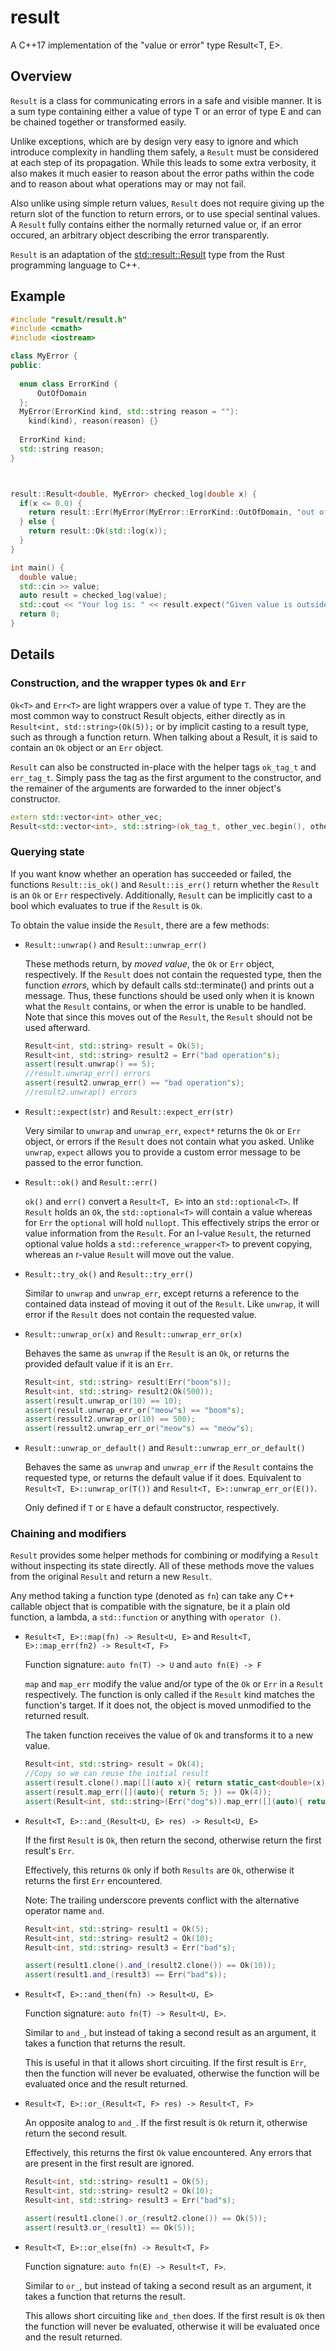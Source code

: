 # result
A C++17 implementation of the "value or error" type Result&lt;T, E>.

## Overview

`Result` is a class for communicating errors in a safe and visible manner. It is a sum type containing either a value
of type T or an error of type E and can be chained together or transformed easily.

Unlike exceptions, which are by
design very easy to ignore and which introduce complexity in handling them safely, a `Result` must be
considered at each step of its propagation. While this leads to some extra verbosity, it also makes it much
easier to reason about the error paths within the code and to reason about what operations may or may not fail.

Also unlike using simple return values, `Result` does not require giving up the return slot of the function to
return errors, or to use special sentinal values. A `Result` fully contains either the normally returned value
or, if an error occured, an arbitrary object describing the error transparently.

`Result` is an adaptation of the [std::result::Result](https://doc.rust-lang.org/std/result/enum.Result.html) type from
the Rust programming language to C++.

## Example

```cpp
#include "result/result.h"
#include <cmath>
#include <iostream>

class MyError {
public:
 
  enum class ErrorKind {
      OutOfDomain
  };
  MyError(ErrorKind kind, std::string reason = ""):
    kind(kind), reason(reason) {}
  
  ErrorKind kind;
  std::string reason;
}



result::Result<double, MyError> checked_log(double x) {
  if(x <= 0.0) {
    return result::Err(MyError(MyError::ErrorKind::OutOfDomain, "out of domain"));
  } else {
    return result::Ok(std::log(x));
  }
}

int main() {
  double value;
  std::cin >> value;
  auto result = checked_log(value);
  std::cout << "Your log is: " << result.expect("Given value is outside of the log domain") << std::endl
  return 0;
}
```

## Details

### Construction, and the wrapper types `Ok` and `Err`

`Ok<T>` and `Err<T>` are light wrappers over a value of type `T`. They are the most common way to construct
Result objects, either directly as in `Result<int, std::string>(Ok(5));` or by implicit casting to a result type,
such as through a function return. When talking about a Result, it is said to contain an `Ok` object or an `Err` object.

`Result` can also be constructed in-place with the helper tags `ok_tag_t` and `err_tag_t`. Simply pass the tag as the
first argument to the constructor, and the remainer of the arguments are forwarded to the inner object's constructor.

```cpp
extern std::vector<int> other_vec;
Result<std::vector<int>, std::string>(ok_tag_t, other_vec.begin(), other_vec.end())
```

### Querying state

If you want know whether an operation has succeeded or failed, the functions `Result::is_ok()` and  `Result::is_err()`
return whether the `Result` is an `Ok` or `Err` respectively. Additionally, `Result` can be implicitly cast to a bool
which evaluates to true if the `Result` is `Ok`.

To obtain the value inside the `Result`, there are a few methods:

* `Result::unwrap()` and `Result::unwrap_err()`
  
  These methods return, by *moved value*, the `Ok` or `Err` object, respectively. If the `Result` does not contain
  the requested type, then the function *errors*, which by default calls std::terminate() and prints out a message.
  Thus, these functions should be used only when it is known what the `Result` contains, or when the error is unable
  to be handled. Note that since this moves out of the `Result`, the `Result` should not be used afterward.
  
  ```cpp
  Result<int, std::string> result = Ok(5);
  Result<int, std::string> result2 = Err("bad operation"s);
  assert(result.unwrap() == 5);
  //result.unwrap_err() errors
  assert(result2.unwrap_err() == "bad operation"s);
  //result2.unwrap() errors
  ```
  
* `Result::expect(str)` and `Result::expect_err(str)`

  Very similar to `unwrap` and `unwrap_err`, `expect*` returns the `Ok` or `Err` object, or errors if the `Result` does
  not contain what you asked. Unlike `unwrap`, `expect` allows you to provide a custom error message to be passed to the
  error function.
  
* `Result::ok()` and `Result::err()`

  `ok()` and `err()` convert a `Result<T, E>` into an `std::optional<T>`. If `Result` holds an `Ok`,
  the `std::optional<T>` will contain a value whereas for `Err` the `optional` will hold `nullopt`. 
  This effectively strips the error or value information from the `Result`. For an l-value `Result`, the returned
  optional value holds a `std::reference_wrapper<T>` to prevent copying, whereas an r-value `Result` will move out
  the value.
  
* `Result::try_ok()` and `Result::try_err()`

  Similar to `unwrap` and `unwrap_err`, except returns a reference to the contained data instead of moving it out
  of the `Result`. Like `unwrap`, it will error if the `Result` does not contain the requested value.
  
* `Result::unwrap_or(x)` and `Result::unwrap_err_or(x)`

  Behaves the same as `unwrap` if the `Result` is an `Ok`, or returns the provided default value if it is an `Err`.
  
  ```cpp
  Result<int, std::string> result(Err("boom"s));
  Result<int, std::string> result2(Ok(500));
  assert(result.unwrap_or(10) == 10);
  assert(result.unwrap_err_or("meow"s) == "boom"s);
  assert(ressult2.unwrap_or(10) == 500);
  assert(ressult2.unwrap_err_or("meow"s) == "meow"s);
  ```

* `Result::unwrap_or_default()` and `Result::unwrap_err_or_default()`

  Behaves the same as `unwrap` and `unwrap_err` if the `Result` contains the requested type, 
  or returns the default value if it does.
  Equivalent to `Result<T, E>::unwrap_or(T())` and `Result<T, E>::unwrap_err_or(E())`.
  
  Only defined if `T` or `E` have a default constructor, respectively.
  
### Chaining and modifiers

  `Result` provides some helper methods for combining or modifying a `Result` without inspecting its state directly.
  All of these methods move the values from the original `Result` and return a new `Result`.
  
  Any method taking a function type (denoted as `fn`) can take any C++ callable object that is compatible with the
  signature, be it a plain old function, a lambda, a `std::function` or anything with `operator ()`.
  
* `Result<T, E>::map(fn) -> Result<U, E>` and `Result<T, E>::map_err(fn2) -> Result<T, F>`

  Function signature: `auto fn(T) -> U` and `auto fn(E) -> F`


  `map` and `map_err` modify the value and/or type of the `Ok` or `Err` in a `Result` respectively. The
  function is only called if the `Result` kind matches the function's target. If it does not, the object
  is moved unmodified to the returned result.
  
  The taken function receives the value of `Ok` and transforms it to a new value.
  
  ```cpp
  Result<int, std::string> result = Ok(4);
  //Copy so we can reuse the initial result
  assert(result.clone().map([](auto x){ return static_cast<double>(x) * 2.0; }) == Ok(8.0));
  assert(result.map_err([](auto){ return 5; }) == Ok(4));
  assert(Result<int, std::string>(Err("dog"s)).map_err([](auto){ return "cat"s; }) == "cat"s);
  ```
  
* `Result<T, E>::and_(Result<U, E> res) -> Result<U, E>`

  If the first `Result` is `Ok`, then return the second, otherwise return the first result's `Err`.
  
  Effectively, this returns `Ok` only if both `Results` are `Ok`, otherwise it returns the first `Err` encountered.
  
  Note: The trailing underscore prevents conflict with the alternative operator name `and`.
  
  ```cpp
  Result<int, std::string> result1 = Ok(5);
  Result<int, std::string> result2 = Ok(10);
  Result<int, std::string> result3 = Err("bad"s);
  
  assert(result1.clone().and_(result2.clone()) == Ok(10));
  assert(result1.and_(result3) == Err("bad"s));
  ```
  
* `Result<T, E>::and_then(fn) -> Result<U, E>`

  Function signature: `auto fn(T) -> Result<U, E>`.

  Similar to `and_`, but instead of taking a second result as an argument, it takes a function that returns the result.
  
  This is useful in that it allows short circuiting. If the first result is `Err`, then the function will never be
  evaluated, otherwise the function will be evaluated once and the result returned.
  
* `Result<T, E>::or_(Result<T, F> res) -> Result<T, F>`

  An opposite analog to `and_`. If the first result is `Ok` return it, otherwise return the second result.
  
  Effectively, this returns the first `Ok` value encountered. Any errors that are present in the first result are 
  ignored.
  
  ```cpp
  Result<int, std::string> result1 = Ok(5);
  Result<int, std::string> result2 = Ok(10);
  Result<int, std::string> result3 = Err("bad"s);
  
  assert(result1.clone().or_(result2.clone()) == Ok(5));
  assert(result3.or_(result1) == Ok(5));
  ```
  
* `Result<T, E>::or_else(fn) -> Result<T, F>`

  Function signature: `auto fn(E) -> Result<T, F>`.
  
  Similar to `or_`, but instead of taking a second result as an argument, it takes a function that returns the result.
  
  This allows short circuiting like `and_then` does. If the first result is `Ok` then the function will never be
  evaluated, otherwise it will be evaluated once and the result returned.
